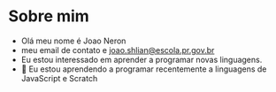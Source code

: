 #  Sobre mim
- Olá meu nome é Joao Neron 
- meu email de contato e joao.shlian@escola.pr.gov.br
- Eu estou interessado em aprender a programar novas linguagens. 
- 🌱 Eu estou aprendendo a programar recentemente a linguagens de JavaScript e Scratch


<!---
Neron07/Neron07 is a ✨ special ✨ repository because its `README.md` (this file) appears on your GitHub profile.
You can click the Preview link to take a look at your changes.
--->
